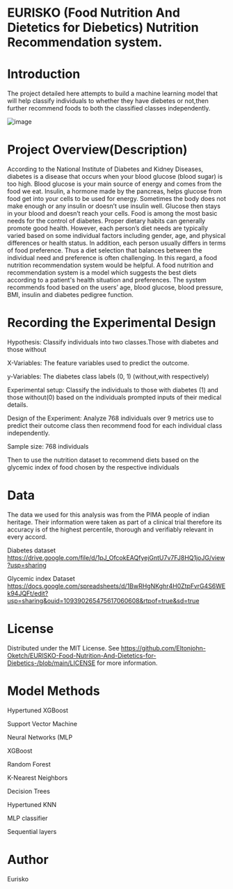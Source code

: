 # EURISKO (Food Nutrition And Dietetics for Diebetics) Nutrition Recommendation system.

# Introduction

The project detailed here attempts to build a machine learning model that will help classify individuals to whether they have diebetes or not,then further recommend foods to both the classified classes independently.

![image](https://user-images.githubusercontent.com/98347891/177379136-4407d490-24c1-4404-a234-e4fd9a0b1f63.png)

# Project Overview(Description)

According to the National Institute of Diabetes and Kidney Diseases, diabetes is a disease that occurs when your blood glucose (blood sugar) is too high. Blood glucose is your main source of energy and comes from the food we eat. Insulin, a hormone made by the pancreas, helps glucose from food get into your cells to be used for energy. Sometimes the body does not make enough or any insulin or doesn’t use insulin well. Glucose then stays in your blood and doesn’t reach your cells. Food is among the most basic needs for the control of diabetes. Proper dietary habits can generally promote good health. However, each person’s diet needs are typically varied based on some individual factors including gender, age, and physical differences or health status. In addition, each person usually differs in terms of food preference. Thus a diet selection that balances between the individual need and preference is often challenging.
In this regard, a food nutrition recommendation system would be helpful. A food nutrition and recommendation system is a model which suggests the best diets according to a patient's health situation and preferences. The system recommends food based on the users’ age, blood glucose, blood pressure, BMI, insulin and  diabetes pedigree function. 

# Recording the Experimental Design

Hypothesis: Classify individuals into two classes.Those with diabetes and those without

X-Variables: The feature variables used to predict the outcome.

y-Variables: The diabetes class labels (0, 1) (without,with respectively)

Experimental setup: Classify the individuals to those with diabetes (1) and those without(0) based on the individuals prompted inputs of their medical details.

Design of the Experiment: Analyze 768 individuals over 9 metrics use to predict their outcome class then recommend food for each individual class independently.

Sample size: 768 individuals

Then to use the nutrition dataset to recommend diets based on the glycemic index of food chosen by the respective individuals


# Data

The data we used for this analysis was from the PIMA people of indian heritage. Their information were taken as part of a clinical trial therefore its accuracy is of the highest percentile, thorough and verifiably relevant in every accord.

Diabetes dataset
https://drive.google.com/file/d/1pJ_OfcokEAQfyejGntU7v7FJ8HQ1joJG/view?usp=sharing

Glycemic index Dataset
https://docs.google.com/spreadsheets/d/1BwRHgNKghr4H0ZtpFvrG4S6WEk94JQFt/edit?usp=sharing&ouid=109390265475617060608&rtpof=true&sd=true

# License

Distributed under the MIT License. See https://github.com/Eltonjohn-Oketch/EURISKO-Food-Nutrition-And-Dietetics-for-Diebetics-/blob/main/LICENSE for more information.

# Model Methods

Hypertuned XGBoost

Support Vector Machine

Neural Networks (MLP

XGBoost

Random Forest

K-Nearest Neighbors

Decision Trees

Hypertuned KNN

MLP classifier

Sequential layers

# Author

Eurisko




